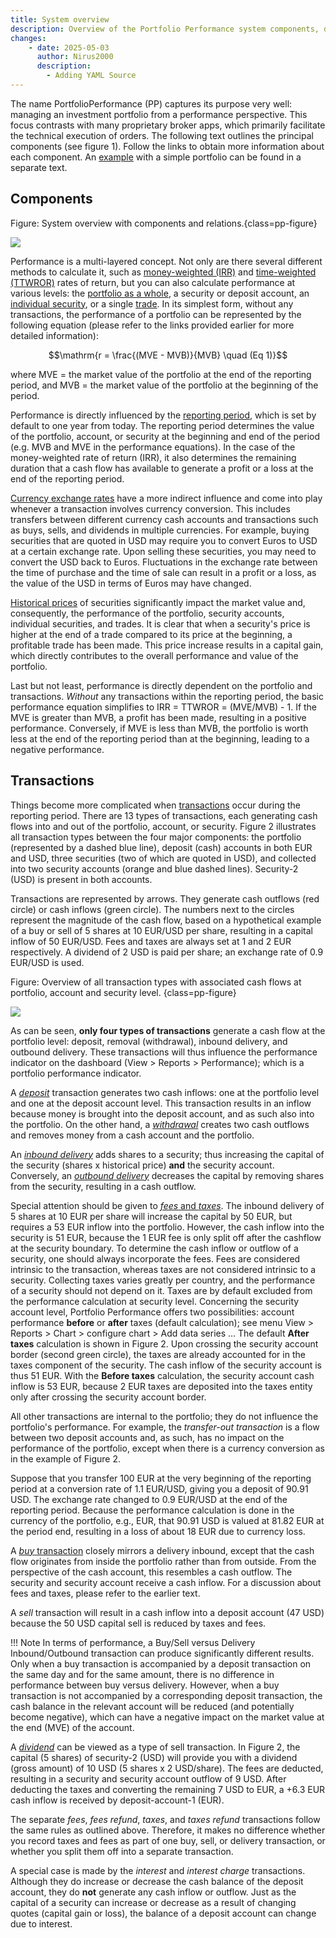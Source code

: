 ```yaml
---
title: System overview
description: Overview of the Portfolio Performance system components, detailing how transactions, performance calculations, and other factors influence the portfolio’s overall performance.
changes:
    - date: 2025-05-03
      author: Nirus2000
      description:
        - Adding YAML Source
---
```


The name PortfolioPerformance (PP) captures its purpose very well: managing an investment portfolio from a performance perspective. This focus contrasts with many proprietary broker apps, which primarily facilitate the technical execution of orders. The following text outlines the principal components (see figure 1). Follow the links to obtain more information about each component. An [example](system-overview-example.md) with a simple portfolio can be found in a separate text.

## Components

Figure: System overview with components and relations.{class=pp-figure}

![](../images/system-overview-components.svg)

Performance is a multi-layered concept. Not only are there several different methods to calculate it, such as [money-weighted (IRR)](../performance/money-weighted.md) and [time-weighted (TTWROR)](../performance/time-weighted.md) rates of return, but you can also calculate performance at various levels: the [portfolio as a whole](../../reference/view/reports/performance/index.md), a security or deposit account, an [individual security](../../reference/view/reports/performance/securities.md), or a single [trade](../../reference/view/reports/performance/trades.md). In its simplest form, without any transactions, the performance of a portfolio can be represented by the following equation (please refer to the links provided earlier for more detailed information):

$$\mathrm{r = \frac{(MVE - MVB)}{MVB} \quad (Eq  1)}$$

where MVE = the market value of the portfolio at the end of the reporting period, and MVB = the market value of the portfolio at the beginning of the period.

Performance is directly influenced by the [reporting period](../reporting-period.md), which is set by default to one year from today. The reporting period determines the value of the portfolio, account, or security at the beginning and end of the period (e.g. MVB and MVE in the performance equations). In the case of the money-weighted rate of return (IRR), it also determines the remaining duration that a cash flow has available to generate a profit or a loss at the end of the reporting period. 

[Currency exchange rates](../../reference/view/general-data/currencies.md) have a more indirect influence and come into play whenever a transaction involves currency conversion. This includes transfers between different currency cash accounts and transactions such as buys, sells, and dividends in multiple currencies. For example, buying securities that are quoted in USD may require you to convert Euros to USD at a certain exchange rate. Upon selling these securities, you may need to convert the USD back to Euros. Fluctuations in the exchange rate between the time of purchase and the time of sale can result in a profit or a loss, as the value of the USD in terms of Euros may have changed.

[Historical prices](../../how-to/downloading-historical-prices/index.md) of securities significantly impact the market value and, consequently, the performance of the portfolio, security accounts, individual securities, and trades. It is clear that when a security's price is higher at the end of a trade compared to its price at the beginning, a profitable trade has been made. This price increase results in a capital gain, which directly contributes to the overall performance and value of the portfolio.

Last but not least, performance is directly dependent on the portfolio and transactions. *Without* any transactions within the reporting period, the basic performance equation simplifies to IRR = TTWROR = (MVE/MVB) - 1. If the MVE is greater than MVB, a profit has been made, resulting in a positive performance. Conversely, if MVE is less than MVB, the portfolio is worth less at the end of the reporting period than at the beginning, leading to a negative performance.

## Transactions

Things become more complicated when [transactions](../../reference/transaction/index.md) occur during the reporting period. There are 13 types of transactions, each generating cash flows into and out of the portfolio, account, or security. Figure 2 illustrates all transaction types between the four major components: the portfolio (represented by a dashed blue line), deposit (cash) accounts in both EUR and USD, three securities (two of which are quoted in USD), and collected into two security accounts (orange and blue dashed lines). Security-2 (USD) is present in both accounts.

Transactions are represented by arrows. They generate cash outflows (red circle) or cash inflows (green circle). The numbers next to the circles represent the magnitude of the cash flow, based on a hypothetical example of a buy or sell of 5 shares at 10 EUR/USD per share, resulting in a capital inflow of 50 EUR/USD. Fees and taxes are always set at 1 and 2 EUR respectively. A dividend of 2 USD is paid per share; an exchange rate of 0.9 EUR/USD is used.

Figure: Overview of all transaction types with associated cash flows at portfolio, account and security level. {class=pp-figure}

![](../images/system-overview-cashflows.svg)

As can be seen, **only four types of transactions** generate a cash flow at the portfolio level: deposit, removal (withdrawal), inbound delivery, and outbound delivery. These transactions will thus influence the performance indicator on the dashboard (View > Reports > Performance); which is a portfolio performance indicator. 

A [*deposit*](../../reference/transaction/deposit-removal.md) transaction generates two cash inflows: one at the portfolio level and one at the deposit account level. This transaction results in an inflow because money is brought into the deposit account, and as such also into the portfolio. On the other hand, a [*withdrawal*](../../reference/transaction/deposit-removal.md) creates two cash outflows and removes money from a cash account and the portfolio.

An [*inbound delivery*](../../reference/transaction/delivery.md) adds shares to a security; thus increasing the capital of the security (shares x historical price) **and** the security account. Conversely, an [*outbound delivery*](../../reference/transaction/delivery.md) decreases the capital by removing shares from the security, resulting in a cash outflow.

Special attention should be given to [*fees* and *taxes*](../../reference/transaction/fees-taxes.md). The inbound delivery of 5 shares at 10 EUR per share will increase the capital by 50 EUR, but requires a 53 EUR inflow into the portfolio. However, the cash inflow into the security is 51 EUR, because the 1 EUR fee is only split off after the cashflow at the security boundary. To determine the cash inflow or outflow of a security, one should always incorporate the fees. Fees are considered intrinsic to the transaction, whereas taxes are not considered intrinsic to a security. Collecting taxes varies greatly per country, and the performance of a security should not depend on it. Taxes are by default excluded from the performance calculation at security level. Concerning the security account level, Portfolio Performance offers two possibilities: account performance **before** or **after** taxes (default calculation); see menu View > Reports > Chart > configure chart > Add data series ... The default **After taxes** calculation is shown in Figure 2. Upon crossing the security account border (second green circle), the taxes are already accounted for in the taxes component of the security. The cash inflow of the security account is thus 51 EUR. With the **Before taxes** calculation, the security account cash inflow is 53 EUR, because 2 EUR taxes are deposited into the taxes entity only after crossing the security account border.

All other transactions are internal to the portfolio; they do not influence the portfolio's performance. For example, the *transfer-out transaction* is a flow between two deposit accounts and, as such, has no impact on the performance of the portfolio, except when there is a currency conversion as in the example of Figure 2. 

Suppose that you transfer 100 EUR at the very beginning of the reporting period at a conversion rate of 1.1 EUR/USD, giving you a deposit of 90.91 USD. The exchange rate changed to 0.9 EUR/USD at the end of the reporting period. Because the performance calculation is done in the currency of the portfolio, e.g., EUR, that 90.91 USD is valued at 81.82 EUR at the period end, resulting in a loss of about 18 EUR due to currency loss.

A [*buy* transaction](../../reference/transaction/buy-sell.md) closely mirrors a delivery inbound, except that the cash flow originates from inside the portfolio rather than from outside. From the perspective of the cash account, this resembles a cash outflow. The security and security account receive a cash inflow. For a discussion about fees and taxes, please refer to the earlier text.

A *sell* transaction will result in a cash inflow into a deposit account (47 USD) because the 50 USD capital sell is reduced by taxes and fees.

!!! Note
    In terms of performance, a Buy/Sell versus Delivery Inbound/Outbound transaction can produce significantly different results. Only when a buy transaction is accompanied by a deposit transaction on the same day and for the same amount, there is no difference in performance between buy versus delivery. However, when a buy transaction is not accompanied by a corresponding deposit transaction, the cash balance in the relevant account will be reduced (and potentially become negative), which can have a negative impact on the market value at the end (MVE) of the account. 

A [*dividend*](../../reference/transaction/dividend.md) can be viewed as a type of sell transaction. In Figure 2, the capital (5 shares) of security-2 (USD) will provide you with a dividend (gross amount) of 10 USD (5 shares x 2 USD/share). The fees are deducted, resulting in a security and security account outflow of 9 USD. After deducting the taxes and converting the remaining 7 USD to EUR, a +6.3 EUR cash inflow is received by deposit-account-1 (EUR).

The separate *fees*, *fees refund*, *taxes*, and *taxes refund* transactions follow the same rules as outlined above. Therefore, it makes no difference whether you record taxes and fees as part of one buy, sell, or delivery transaction, or whether you split them off into a separate transaction.

A special case is made by the *interest* and *interest charge* transactions. Although they do increase or decrease the cash balance of the deposit account, they do **not** generate any cash inflow or outflow. Just as the capital of a security can increase or decrease as a result of changing quotes (capital gain or loss), the balance of a deposit account can change due to interest.